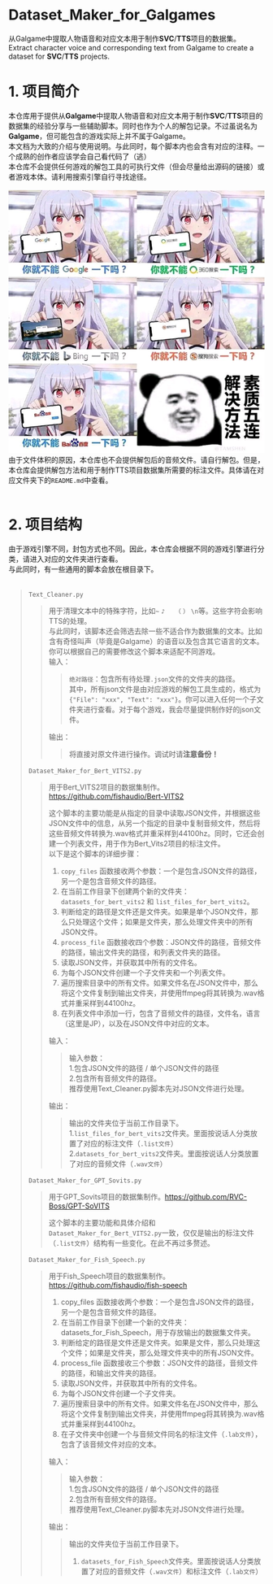 # Dataset_Maker_for_Galgames
从Galgame中提取人物语音和对应文本用于制作**SVC**/**TTS**项目的数据集。<br>
Extract character voice and corresponding text from Galgame to create a dataset for **SVC**/**TTS** projects.<br>

# 1. 项目简介
本仓库用于提供从**Galgame**中提取人物语音和对应文本用于制作**SVC**/**TTS**项目的数据集的经验分享与一些辅助脚本。同时也作为个人的解包记录。不过虽说名为**Galgame**，但可能包含的游戏实际上并不属于Galgame。<br>
本文档为大致的介绍与使用说明。与此同时，每个脚本内也会含有对应的注释。一个成熟的创作者应该学会自己看代码了（逃）<br>
本仓库不会提供任何游戏的解包工具的可执行文件（但会尽量给出源码的链接）或者游戏本体。请利用搜索引擎自行寻找途径。<br>
<br>
![图片](https://github.com/KitsuneX07/Dataset_Maker_for_Galgames/blob/main/pictures/6bd238950a7b0208a6450fb175d9f2d3562cc822.jpg)
<br>
由于文件体积的原因，本仓库也不会提供解包后的音频文件。请自行解包。但是，本仓库会提供解包方法和用于制作TTS项目数据集所需要的标注文件。具体请在对应文件夹下的`README.md`中查看。<br>
<br>
# 2. 项目结构
由于游戏引擎不同，封包方式也不同。因此，本仓库会根据不同的游戏引擎进行分类，请进入对应的文件夹进行查看。<br>
与此同时，有一些通用的脚本会放在根目录下。<br>
<br>
>
>`Text_Cleaner.py` 
>> 用于清理文本中的特殊字符，比如`~` `♪` `　` `（` `）` `\n`等。这些字符会影响TTS的处理。<br>
>> 与此同时，该脚本还会筛选去除一些不适合作为数据集的文本。比如含有奇怪叫声（毕竟是Galgame）的语音以及包含其它语言的文本。<br>
>> 你可以根据自己的需要修改这个脚本来适配不同游戏。<br>
>> 输入：
>>> `绝对路径`：包含所有待处理`.json`文件的文件夹的路径。<br>
>>> 其中，所有json文件是由对应游戏的解包工具生成的，格式为`{"File": "xxx", "Text": "xxx"}`。你可以进入任何一个子文件夹进行查看。对于每个游戏，我会尽量提供制作好的json文件。<br>
>>
>> 输出：
>>> 将直接对原文件进行操作。调试时请**注意备份！**<br>
> 
> `Dataset_Maker_for_Bert_VITS2.py`
>> 用于Bert_VITS2项目的数据集制作。<https://github.com/fishaudio/Bert-VITS2><br>
>>
>> 这个脚本的主要功能是从指定的目录中读取JSON文件，并根据这些JSON文件中的信息，从另一个指定的目录中复制音频文件，然后将这些音频文件转换为.wav格式并重采样到44100hz。同时，它还会创建一个列表文件，用于作为Bert_Vits2项目的标注文件。 <br>
>> 以下是这个脚本的详细步骤：
>> 1. `copy_files` 函数接收两个参数：一个是包含JSON文件的路径，另一个是包含音频文件的路径。
>> 2. 在当前工作目录下创建两个新的文件夹：`datasets_for_bert_vits2` 和 `list_files_for_bert_vits2`。
>> 3. 判断给定的路径是文件还是文件夹。如果是单个JSON文件，那么只处理这个文件；如果是文件夹，那么处理文件夹中的所有JSON文件。
>> 4. `process_file` 函数接收四个参数：JSON文件的路径，音频文件的路径，输出文件夹的路径，和列表文件夹的路径。
>> 5. 读取JSON文件，并获取其中所有的文件名。
>> 6. 为每个JSON文件创建一个子文件夹和一个列表文件。
>> 7. 遍历搜索目录中的所有文件。如果文件名在JSON文件中，那么将这个文件复制到输出文件夹，并使用ffmpeg将其转换为.wav格式并重采样到44100hz。
>> 8. 在列表文件中添加一行，包含了音频文件的路径，文件名，语言（这里是JP），以及在JSON文件中对应的文本。<br>
>>
>> 输入：
>>> 输入参数：<br>
> 1.包含JSON文件的路径 / 单个JSON文件的路径 <br>
> 2.包含所有音频文件的路径。<br>
>>> 推荐使用Text_Cleaner.py脚本先对JSON文件进行处理。<br>
>>
>> 输出：
>>> 输出的文件夹位于当前工作目录下。<br>
>>> 1.`list_files_for_bert_vits2`文件夹。里面按说话人分类放置了对应的标注文件（`.list文件`）<br>
>>> 2.`datasets_for_bert_vits2`文件夹。里面按说话人分类放置了对应的音频文件（`.wav文件`）<br>
> 
> `Dataset_Maker_for_GPT_Sovits.py`
>> 用于GPT_Sovits项目的数据集制作。<https://github.com/RVC-Boss/GPT-SoVITS> <br>
>>
>> 这个脚本的主要功能和具体介绍和`Dataset_Maker_for_Bert_VITS2.py`一致，仅仅是输出的标注文件（`.list文件`）结构有一些变化。在此不再过多赘述。 <br>
>
> `Dataset_Maker_for_Fish_Speech.py`
>> 用于Fish_Speech项目的数据集制作。<https://github.com/fishaudio/fish-speech> <br>
>> 1. copy_files 函数接收两个参数：一个是包含JSON文件的路径，另一个是包含音频文件的路径。
>> 2. 在当前工作目录下创建一个新的文件夹：datasets_for_Fish_Speech，用于存放输出的数据集文件夹。  
>> 3. 判断给定的路径是文件还是文件夹。如果是文件，那么只处理这个文件；如果是文件夹，那么处理文件夹中的所有JSON文件。  
>> 4. process_file 函数接收三个参数：JSON文件的路径，音频文件的路径，和输出文件夹的路径。  
>> 5. 读取JSON文件，并获取其中所有的文件名。  
>> 6. 为每个JSON文件创建一个子文件夹。  
>> 7. 遍历搜索目录中的所有文件。如果文件名在JSON文件中，那么将这个文件复制到输出文件夹，并使用ffmpeg将其转换为.wav格式并重采样到44100hz。  
>> 8. 在子文件夹中创建一个与音频文件同名的标注文件（`.lab文件`），包含了该音频文件对应的文本。<br>
>>
>> 输入：
>>> 输入参数：<br>
> 1.包含JSON文件的路径 / 单个JSON文件的路径 <br>
> 2.包含所有音频文件的路径。<br>
>>> 推荐使用Text_Cleaner.py脚本先对JSON文件进行处理。<br>
>>
>> 输出：
>>> 输出的文件夹位于当前工作目录下。<br>
>>> 1. `datasets_for_Fish_Speech`文件夹。里面按说话人分类放置了对应的音频文件（`.wav文件`）和标注文件（`.lab文件`）<br>

